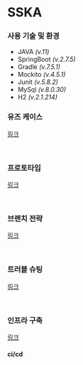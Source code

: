 # SSKA

### 사용 기술 및 환경
- JAVA *(v.11)*
- SpringBoot *(v.2.7.5)*
- Gradle *(v.7.5.1)*
- Mockito *(v.4.5.1)*
- Junit *(v.5.8.2)*
- MySql *(v.8.0.30)*
- H2 *(v.2.1.214)*

### 유즈 케이스
[링크](https://github.com/f-lab-edu/SSKA/wiki/01.-Use-Case)

<br>

### 프로토타입
[링크](https://github.com/f-lab-edu/SSKA/wiki/02.-ProtoType)

<br>

### 브랜치 전략
[링크](https://github.com/f-lab-edu/SSKA/wiki/03.-Branch-Strategy#git-flow)

<br>

### 트러블 슈팅
[링크](https://github.com/f-lab-edu/SSKA/wiki/04.-Trouble-Shooting)

<br>

### 인프라 구축

[링크](https://github.com/f-lab-edu/SSKA/wiki/06.-Infrastructure-building-story)

#### ci/cd
